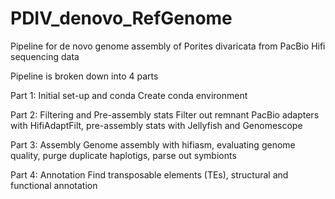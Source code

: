 # PDIV_denovo_RefGenome

Pipeline for de novo genome assembly of Porites divaricata from PacBio Hifi sequencing data

Pipeline is broken down into 4 parts

Part 1: Initial set-up and conda
Create conda environment

Part 2: Filtering and Pre-assembly stats
Filter out remnant PacBio adapters with HifiAdaptFilt, pre-assembly stats with Jellyfish and Genomescope

Part 3: Assembly
Genome assembly with hifiasm, evaluating genome quality, purge duplicate haplotigs, parse out symbionts

Part 4: Annotation
Find transposable elements (TEs), structural and functional annotation
